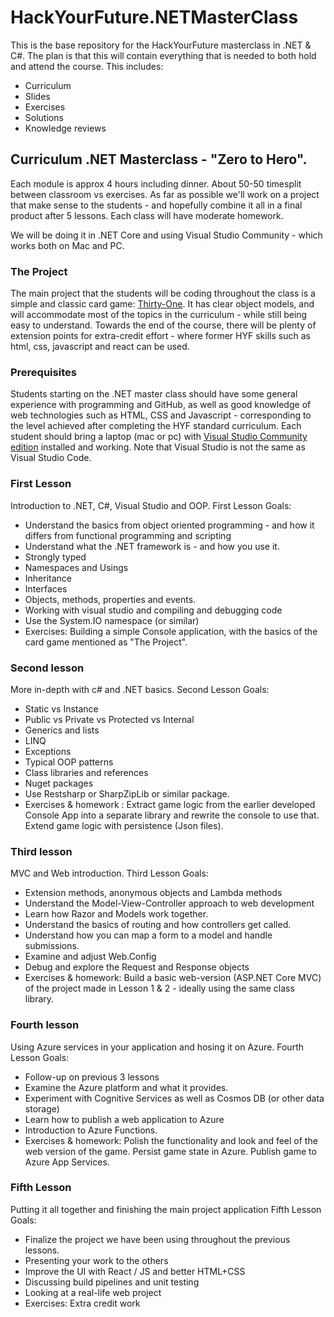 # HackYourFuture.NETMasterClass
This is the base repository for the HackYourFuture masterclass in .NET & C#.
The plan is that this will contain everything that is needed to both hold and attend the course.
This includes:
* Curriculum
* Slides
* Exercises
* Solutions
* Knowledge reviews


## Curriculum .NET Masterclass - "Zero to Hero".

Each module is approx 4 hours including dinner. About 50-50 timesplit between classroom vs exercises.
As far as possible we'll work on a project that make sense to the students - and hopefully combine it all in a final product after 5 lessons.
Each class will have moderate homework.

We will be doing it in .NET Core and using Visual Studio Community - which works both on Mac and PC.

### The Project
The main project that the students will be coding throughout the class is a simple and classic card game: [Thirty-One](https://en.wikipedia.org/wiki/Thirty-one_(card_game)).
It has clear object models, and will accommodate most of the topics in the curriculum - while still being easy to understand.
Towards the end of the course, there will be plenty of extension points for extra-credit effort - where former HYF skills such as html, css, javascript and react can be used.

### Prerequisites
Students starting on the .NET master class should have some general experience with programming and GitHub, as well as good knowledge of web technologies such as HTML, CSS and Javascript - corresponding to the level achieved after completing the HYF standard curriculum. 
Each student should bring a laptop (mac or pc) with [Visual Studio Community edition](https://visualstudio.microsoft.com/vs/community/) installed and working. Note that Visual Studio is not the same as Visual Studio Code.

### First Lesson
Introduction to .NET, C#, Visual Studio and OOP.
First Lesson Goals:
* Understand the basics from object oriented programming - and how it differs from functional programming and scripting
* Understand what the .NET framework is - and how you use it.
* Strongly typed
* Namespaces and Usings
* Inheritance
* Interfaces
* Objects, methods, properties and events.
* Working with visual studio and compiling and debugging code
* Use the System.IO namespace (or similar)
* Exercises: Building a simple Console application, with the basics of the card game mentioned as "The Project".

### Second lesson
More in-depth with c# and .NET basics.
Second Lesson Goals:
* Static vs Instance
* Public vs Private vs Protected vs Internal
* Generics and lists
* LINQ
* Exceptions
* Typical OOP patterns
* Class libraries and references
* Nuget packages
* Use Restsharp or SharpZipLib or similar package.
* Exercises & homework : Extract game logic from the earlier developed Console App into a separate library and rewrite the console to use that. Extend game logic with persistence (Json files).

### Third lesson
MVC and Web introduction.
Third Lesson Goals:
* Extension methods, anonymous objects and Lambda methods
* Understand the Model-View-Controller approach to web development
* Learn how Razor and Models work together.
* Understand the basics of routing and how controllers get called.
* Understand how you can map a form to a model and handle submissions.
* Examine and adjust Web.Config
* Debug and explore the Request and Response objects
* Exercises & homework: Build a basic web-version (ASP.NET Core MVC) of the project made in Lesson 1 & 2 - ideally using the same class library.

### Fourth lesson
Using Azure services in your application and hosing it on Azure.
Fourth Lesson Goals:
* Follow-up on previous 3 lessons
* Examine the Azure platform and what it provides.
* Experiment with Cognitive Services as well as Cosmos DB (or other data storage)
* Learn how to publish a web application to Azure
* Introduction to Azure Functions.
* Exercises & homework: Polish the functionality and look and feel of the web version of the game. Persist game state in Azure. Publish game to Azure App Services.

### Fifth Lesson
Putting it all together and finishing the main project application
Fifth Lesson Goals:
* Finalize the project we have been using throughout the previous lessons. 
* Presenting your work to the others
* Improve the UI with React / JS and better HTML+CSS
* Discussing build pipelines and unit testing
* Looking at a real-life web project
* Exercises: Extra credit work
